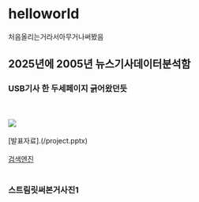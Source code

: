 # helloworld
처음올리는거라서아무거나써봤음
## 2025년에 2005년 뉴스기사데이터분석함
### USB기사 한 두세페이지 긁어왔던듯
<br><br>
<image src = "https://images.anandtech.com/reviews/memory/usbdriveroundup1/crucialgizmo.jpg"><br><br>
[발표자료].(/project.pptx)<br><br>
[검색엔진](https://naver.com)<br><br>

### 스트림릿써본거사진1
